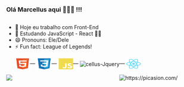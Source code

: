 ### Olá Marcellus aqui 👋👨‍💻 !!!
##
- 🔭 Hoje eu trabalho com Front-End
- 🌱 Estudando JavaScript - React 👨‍💻
- 😄 Pronouns: Ele/Dele
- ⚡ Fun fact: League of Legends!
  <div style="display: inline_block"><br>
   <img align="center" alt="cellus-HTML" height="30" width="40" src="https://raw.githubusercontent.com/devicons/devicon/master/icons/html5/html5-original.svg">—
   <img align="center" alt="cellus-CSS" height="30" width="40" src="https://raw.githubusercontent.com/devicons/devicon/master/icons/css3/css3-original.svg">—
   <img align="center" alt="cellus-Js" height="30" width="40" src="https://raw.githubusercontent.com/devicons/devicon/master/icons/javascript/javascript-plain.svg">—
   <img align="center" alt="cellus-Jquery" height="35" width="50" <img src="https://cdn.jsdelivr.net/gh/devicons/devicon/icons/jquery/jquery-plain-wordmark.svg" />—
   <img align="center" alt="cellus-React" height="30" width="40" src="https://raw.githubusercontent.com/devicons/devicon/master/icons/react/react-original.svg">  
  </div>
<div align="left">
  <a href="https://github.com/outeiromarcellus">
  <img height="180em" src="https://github-readme-stats.vercel.app/api?username=outeiromarcellus&show_icons=true&theme=vision-friendly-dark&include_all_commits=true&count_private=true"/>
      <a href="https://picasion.com/"><img <img align="right" src="https://i.picasion.com/pic91/dbc721fdb576e58df869ebefc5291724.gif" width="200" height="200" border="0" alt="https://picasion.com/" /></a>

  ##
